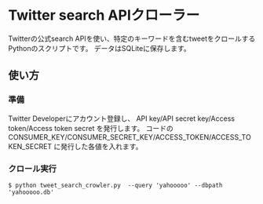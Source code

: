# Twitter search APIクローラー
Twitterの公式search APIを使い、特定のキーワードを含むtweetをクロールするPythonのスクリプトです。
データはSQLiteに保存します。
## 使い方
### 準備
Twitter Developerにアカウント登録し、 API key/API secret key/Access token/Access token secret を発行します。
コードの CONSUMER_KEY/CONSUMER_SECRET_KEY/ACCESS_TOKEN/ACCESS_TOKEN_SECRET に発行した各値を入れます。
### クロール実行
`
$ python tweet_search_crowler.py  --query 'yahooooo' --dbpath 'yahooooo.db'
`
